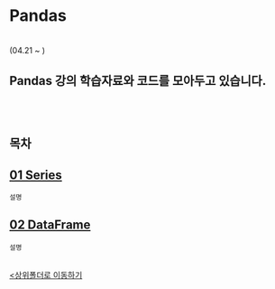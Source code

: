 # Pandas
</br>
 (04.21 ~ )

 Pandas 강의 학습자료와 코드를 모아두고 있습니다.
-

</br></br>

## 목차

[01 Series](./01_Pandas_Series.ipynb)
-
    설명
    
[02 DataFrame](./02_Pandas_DataFrame.ipynb)
-
    설명


<br>[<상위폴더로 이동하기](..)